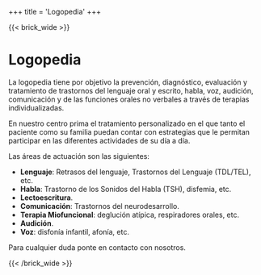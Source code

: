 +++
title = 'Logopedia'
+++

{{< brick_wide >}}

# Logopedia

La logopedia tiene por objetivo la prevención, diagnóstico, evaluación y tratamiento de trastornos del lenguaje oral y escrito, habla, voz, audición, comunicación y de las funciones orales no verbales a través de terapias individualizadas.

En nuestro centro prima el tratamiento personalizado en el que tanto el paciente como su familia puedan contar con estrategias que le permitan participar en las diferentes actividades de su día a día.

Las áreas de actuación son las siguientes:

- **Lenguaje**: Retrasos del lenguaje, Trastornos del Lenguaje (TDL/TEL), etc.
- **Habla**: Trastorno de los Sonidos del Habla (TSH), disfemia, etc.
- **Lectoescritura**.
- **Comunicación**: Trastornos del neurodesarrollo.
- **Terapia Miofuncional**: deglución atípica, respiradores orales, etc.
- **Audición**.
- **Voz**: disfonía infantil, afonía, etc.

Para cualquier duda ponte en contacto con nosotros.

{{< /brick_wide >}}